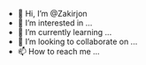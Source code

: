 - 👋 Hi, I’m @Zakirjon
- 👀 I’m interested in ...
- 🌱 I’m currently learning ...
- 💞️ I’m looking to collaborate on ...
- 📫 How to reach me ...

<!---
Zakirjon/Zakirjon is a ✨ special ✨ repository because its `README.md` (this file) appears on your GitHub profile.
You can click the Preview link to take a look at your changes.
--->

